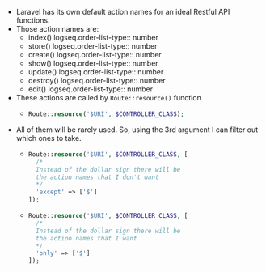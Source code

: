 - Laravel has its own default action names for an ideal Restful API functions.
- Those action names are:
	- index()
	  logseq.order-list-type:: number
	- store()
	  logseq.order-list-type:: number
	- create()
	  logseq.order-list-type:: number
	- show()
	  logseq.order-list-type:: number
	- update()
	  logseq.order-list-type:: number
	- destroy()
	  logseq.order-list-type:: number
	- edit()
	  logseq.order-list-type:: number
- These actions are called by `Route::resource()` function
	- ```php
	  Route::resource('$URI', $CONTROLLER_CLASS);
	  ```
- All of them will be rarely used. So, using the 3rd argument I can filter out which ones to take.
	- ```php
	  Route::resource('$URI', $CONTROLLER_CLASS, [
	    /*
	    Instead of the dollar sign there will be 
	    the action names that I don't want
	    */
	    'except' => ['$']
	  ]);
	  ```
	- ```php
	  Route::resource('$URI', $CONTROLLER_CLASS, [
	    /*
	    Instead of the dollar sign there will be
	    the action names that I want
	    */
	    'only' => ['$'] 
	  ]);
	  ```